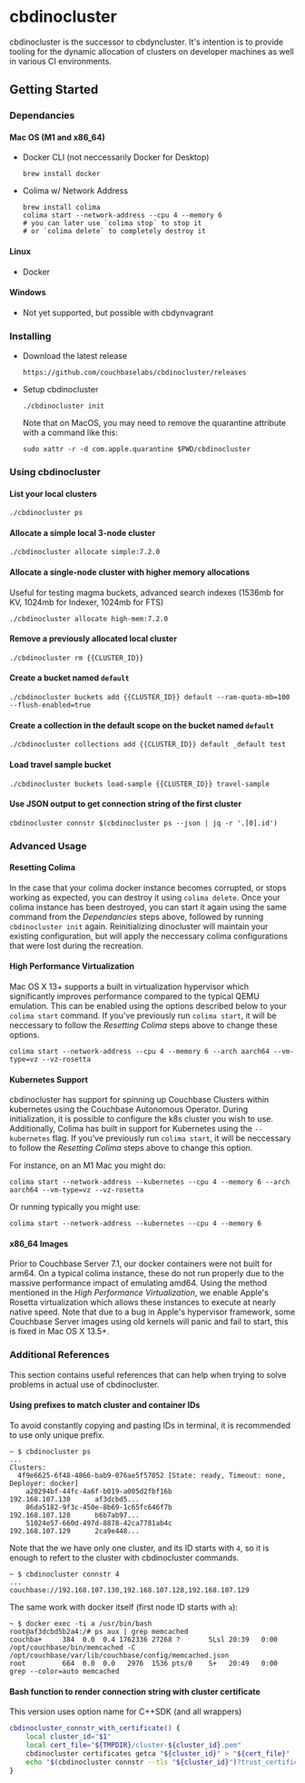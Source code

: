 # cbdinocluster

cbdinocluster is the successor to cbdyncluster. It's intention is to provide tooling
for the dynamic allocation of clusters on developer machines as well in various CI
environments.

## Getting Started

### Dependancies

#### Mac OS (M1 and x86_64)

- Docker CLI (not neccessarily Docker for Desktop)
  ```
  brew install docker
  ```
- Colima w/ Network Address

  ```
  brew install colima
  colima start --network-address --cpu 4 --memory 6
  # you can later use `colima stop` to stop it
  # or `colima delete` to completely destroy it
  ```

#### Linux

- Docker

#### Windows

- Not yet supported, but possible with cbdynvagrant

### Installing

- Download the latest release
  ```
  https://github.com/couchbaselabs/cbdinocluster/releases
  ```
- Setup cbdinocluster
  ```
  ./cbdinocluster init
  ```
  Note that on MacOS, you may need to remove the quarantine attribute with a command like this:
  ```
  sudo xattr -r -d com.apple.quarantine $PWD/cbdinocluster
  ```

### Using cbdinocluster

#### List your local clusters

```
./cbdinocluster ps
```

#### Allocate a simple local 3-node cluster

```
./cbdinocluster allocate simple:7.2.0
```

#### Allocate a single-node cluster with higher memory allocations

Useful for testing magma buckets, advanced search indexes (1536mb for KV, 1024mb for Indexer, 1024mb for FTS)

```
./cbdinocluster allocate high-mem:7.2.0
```

#### Remove a previously allocated local cluster

```
./cbdinocluster rm {{CLUSTER_ID}}
```

#### Create a bucket named `default`

```
./cbdinocluster buckets add {{CLUSTER_ID}} default --ram-quota-mb=100 --flush-enabled=true
```

#### Create a collection in the default scope on the bucket named `default`

```
./cbdinocluster collections add {{CLUSTER_ID}} default _default test
```

#### Load travel sample bucket

```
./cbdinocluster buckets load-sample {{CLUSTER_ID}} travel-sample
```

#### Use JSON output to get connection string of the first cluster

```
cbdinocluster connstr $(cbdinocluster ps --json | jq -r '.[0].id')
```

### Advanced Usage

#### Resetting Colima

In the case that your colima docker instance becomes corrupted, or stops working
as expected, you can destroy it using `colima delete`. Once your colima instance
has been destroyed, you can start it again using the same command from the
_Dependancies_ steps above, followed by running `cbdinocluster init` again.
Reinitializing dinocluster will maintain your existing configuration, but will
apply the neccessary colima configurations that were lost during the recreation.

#### High Performance Virtualization

Mac OS X 13+ supports a built in virtualization hypervisor which significantly
improves performance compared to the typical QEMU emulation. This can be enabled
using the options described below to your `colima start` command. If you've
previously run `colima start`, it will be neccessary to follow the
_Resetting Colima_ steps above to change these options.

```
colima start --network-address --cpu 4 --memory 6 --arch aarch64 --vm-type=vz --vz-rosetta
```

#### Kubernetes Support

cbdinocluster has support for spinning up Couchbase Clusters within kubernetes
using the Couchbase Autonomous Operator. During initialization, it is possible
to configure the k8s cluster you wish to use. Additionally, Colima has built
in support for Kubernetes using the `--kubernetes` flag. If you've previously
run `colima start`, it will be neccessary to follow the _Resetting Colima_
steps above to change this option.

For instance, on an M1 Mac you might do:

```
colima start --network-address --kubernetes --cpu 4 --memory 6 --arch aarch64 --vm-type=vz --vz-rosetta
```

Or running typically you might use:

```
colima start --network-address --kubernetes --cpu 4 --memory 6
```

#### x86_64 Images

Prior to Couchbase Server 7.1, our docker containers were not built for
arm64. On a typical colima instance, these do not run properly due to
the massive performance impact of emulating amd64. Using the method
mentioned in the _High Performance Virtualization_, we enable Apple's
Rosetta virtualization which allows these instances to execute at nearly
native speed. Note that due to a bug in Apple's hypervisor framework,
some Couchbase Server images using old kernels will panic and fail to
start, this is fixed in Mac OS X 13.5+.

### Additional References

This section contains useful references that can help when trying to solve
problems in actual use of cbdinocluster.

#### Using prefixes to match cluster and container IDs

To avoid constantly copying and pasting IDs in terminal, it is recommended to use only unique prefix.

```
~ $ cbdinocluster ps
...
Clusters:
  4f9e6625-6f48-4866-bab9-076ae5f57052 [State: ready, Timeout: none, Deployer: docker]
    a20294bf-44fc-4a6f-b019-a005d2fbf16b                       192.168.107.130      af3dcbd5...
    86da5182-9f3c-450e-8b69-1c65fc646f7b                       192.168.107.128      b6b7ab97...
    51024e57-660d-497d-8878-42ca7781ab4c                       192.168.107.129      2ca9e448...
```

Note that the we have only one cluster, and its ID starts with `4`, so it is enough to refert to the cluster with
cbdinocluster commands.

```
~ $ cbdinocluster connstr 4
...
couchbase://192.168.107.130,192.168.107.128,192.168.107.129
```

The same work with docker itself (first node ID starts with `a`):

```
~ $ docker exec -ti a /usr/bin/bash
root@af3dcbd5b2a4:/# ps aux | grep memcached
couchba+     384  0.0  0.4 1762336 27268 ?       SLsl 20:39   0:00 /opt/couchbase/bin/memcached -C /opt/couchbase/var/lib/couchbase/config/memcached.json
root         664  0.0  0.0   2976  1536 pts/0    S+   20:49   0:00 grep --color=auto memcached
```

#### Bash function to render connection string with cluster certificate

This version uses option name for C++SDK (and all wrappers)

```bash
cbdinocluster_connstr_with_certificate() {
    local cluster_id="$1"
    local cert_file="${TMPDIR}/cluster-${cluster_id}.pem"
    cbdinocluster certificates getca "${cluster_id}" > "${cert_file}"
    echo "$(cbdinocluster connstr --tls "${cluster_id}")?trust_certificate=${cert_file}"
}
```
